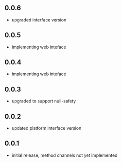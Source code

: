 ## 0.0.6
- upgraded interface version
## 0.0.5
- implementing web inteface
## 0.0.4
- implementing web inteface
## 0.0.3
- upgraded to support null-safety
## 0.0.2
- updated platform interface version
## 0.0.1
- initial release, method channels not yet implemented
